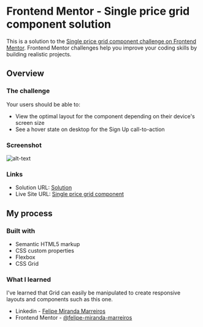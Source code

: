 # Frontend Mentor - Single price grid component solution

This is a solution to the [Single price grid component challenge on Frontend Mentor](https://www.frontendmentor.io/challenges/single-price-grid-component-5ce41129d0ff452fec5abbbc). Frontend Mentor challenges help you improve your coding skills by building realistic projects.

## Overview

### The challenge

Your users should be able to:

- View the optimal layout for the component depending on their device's screen size
- See a hover state on desktop for the Sign Up call-to-action

### Screenshot

![alt-text](https://user-images.githubusercontent.com/91689754/149594388-8424daca-ab15-46ef-9045-6074f2471b15.PNG)

### Links

- Solution URL: [Solution](https://www.frontendmentor.io/solutions/responsive-single-price-grid-component-flexbox-grid-QQZkSDTjO)
- Live Site URL: [Single price grid component](https://single-price-grid-fmm.netlify.app/)

## My process

### Built with

- Semantic HTML5 markup
- CSS custom properties
- Flexbox
- CSS Grid

### What I learned

I've learned that Grid can easily be manipulated to create responsive layouts and components such as this one.

- Linkedin - [Felipe Miranda Marreiros](https://www.linkedin.com/in/felipe-miranda-marreiros/)
- Frontend Mentor - [@felipe-miranda-marreiros
  ](https://www.frontendmentor.io/profile/felipe-miranda-marreiros)

